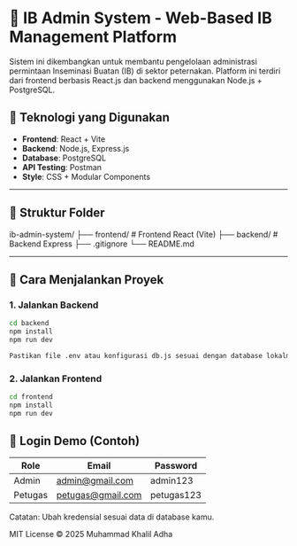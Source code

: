 # 🐄 IB Admin System - Web-Based IB Management Platform

Sistem ini dikembangkan untuk membantu pengelolaan administrasi permintaan Inseminasi Buatan (IB) di sektor peternakan. Platform ini terdiri dari frontend berbasis React.js dan backend menggunakan Node.js + PostgreSQL.

## 🔧 Teknologi yang Digunakan

- **Frontend**: React + Vite
- **Backend**: Node.js, Express.js
- **Database**: PostgreSQL
- **API Testing**: Postman
- **Style**: CSS + Modular Components

---

## 📁 Struktur Folder

ib-admin-system/
├── frontend/ # Frontend React (Vite)
├── backend/ # Backend Express
├── .gitignore
└── README.md

---

## 🚀 Cara Menjalankan Proyek

### 1. Jalankan Backend

```bash
cd backend
npm install
npm run dev

Pastikan file .env atau konfigurasi db.js sesuai dengan database lokalmu.

```

### 2. Jalankan Frontend

```bash
cd frontend
npm install
npm run dev
```

## 🔑 Login Demo (Contoh)
| Role    | Email                                         | Password   |
| ------- | --------------------------------------------- | ---------- |
| Admin   | [admin@gmail.com](mailto:admin@gmail.com)     | admin123   |
| Petugas | [petugas@gmail.com](mailto:petugas@gmail.com) | petugas123 |

Catatan: Ubah kredensial sesuai data di database kamu.

MIT License © 2025 Muhammad Khalil Adha
